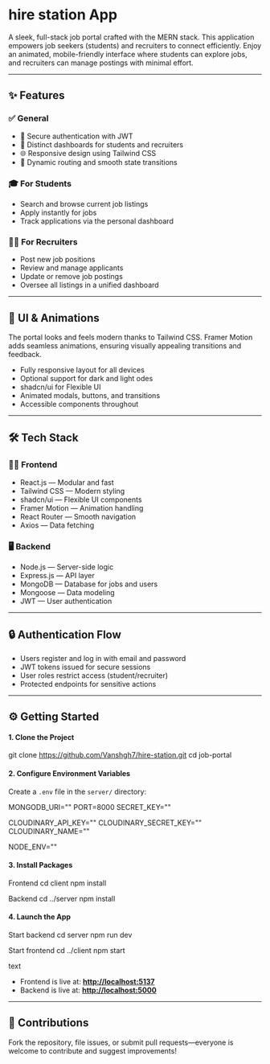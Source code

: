 # hire station App

A sleek, full-stack job portal crafted with the MERN stack. This application empowers job seekers (students) and recruiters to connect efficiently. Enjoy an animated, mobile-friendly interface where students can explore jobs, and recruiters can manage postings with minimal effort.

---

## ✨ Features

### ✅ General
- 🔐 Secure authentication with JWT
- 👥 Distinct dashboards for students and recruiters
- 🌐 Responsive design using Tailwind CSS 
- 🚦 Dynamic routing and smooth state transitions

### 🎓 For Students
- Search and browse current job listings
- Apply instantly for jobs
- Track applications via the personal dashboard

### 🧑‍💼 For Recruiters
- Post new job positions
- Review and manage applicants
- Update or remove job postings
- Oversee all listings in a unified dashboard

---

## 🎨 UI & Animations

The portal looks and feels modern thanks to Tailwind CSS. Framer Motion adds seamless animations, ensuring visually appealing transitions and feedback.

- Fully responsive layout for all devices
- Optional support for dark and light odes
- shadcn/ui for Flexible UI
- Animated modals, buttons, and transitions
- Accessible components throughout

---

## 🛠️ Tech Stack

### 🧑‍💻 Frontend
- React.js — Modular and fast
- Tailwind CSS — Modern styling
- shadcn/ui — Flexible UI components
- Framer Motion — Animation handling
- React Router — Smooth navigation
- Axios — Data fetching

### 🖥️ Backend
- Node.js — Server-side logic
- Express.js — API layer
- MongoDB — Database for jobs and users
- Mongoose — Data modeling
- JWT — User authentication

---

## 🔒 Authentication Flow

- Users register and log in with email and password
- JWT tokens issued for secure sessions
- User roles restrict access (student/recruiter)
- Protected endpoints for sensitive actions

---

## ⚙️ Getting Started

#### 1. Clone the Project

git clone https://github.com/Vanshgh7/hire-station.git
cd job-portal

#### 2. Configure Environment Variables

Create a `.env` file in the `server/` directory:

MONGODB_URI=""
PORT=8000
SECRET_KEY=""

CLOUDINARY_API_KEY=""
CLOUDINARY_SECRET_KEY=""
CLOUDINARY_NAME=""

NODE_ENV=""

#### 3. Install Packages

Frontend
cd client
npm install

Backend
cd ../server
npm install

#### 4. Launch the App

Start backend
cd server
npm run dev

Start frontend
cd ../client
npm start

text

- Frontend is live at: [**http://localhost:5137**](http://localhost:5137)
- Backend is live at: [**http://localhost:5000**](http://localhost:5000)
---

## 🙌 Contributions

Fork the repository, file issues, or submit pull requests—everyone is welcome to contribute and suggest improvements!
